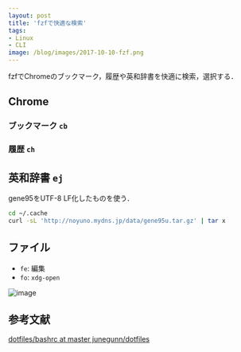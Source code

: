 ```yaml
---
layout: post
title: 'fzfで快適な検索'
tags:
- Linux
- CLI
image: /blog/images/2017-10-10-fzf.png
---
```


fzfでChromeのブックマーク，履歴や英和辞書を快適に検索，選択する．

## Chrome

### ブックマーク `cb`

<script src="https://gist-it.appspot.com/http://github.com/noyuno/dotfiles/raw/master/.zsh_aliases?slice=583:612"></script>


### 履歴 `ch`

<script src="https://gist-it.appspot.com/http://github.com/noyuno/dotfiles/raw/master/.zsh_aliases?slice=562:582"></script>


## 英和辞書 `ej`

gene95をUTF-8 LF化したものを使う．

~~~sh
cd ~/.cache
curl -sL 'http://noyuno.mydns.jp/data/gene95u.tar.gz' | tar x
~~~

<script src="https://gist-it.appspot.com/http://github.com/noyuno/dotfiles/raw/master/.zsh_aliases?slice=331:336"></script>

## ファイル

- `fe`: 編集
- `fo`: `xdg-open`

![image]({{page.image}})

## 参考文献

[dotfiles/bashrc at master junegunn/dotfiles](https://github.com/junegunn/dotfiles/blob/master/bashrc)

